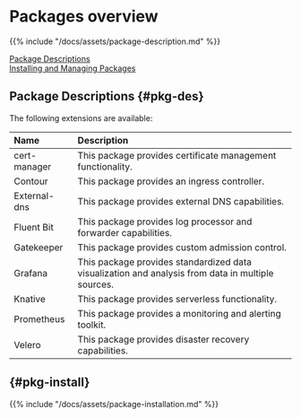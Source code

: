 # Packages overview

{{% include "/docs/assets/package-description.md" %}}

[Package Descriptions](#pkg-des)  
[Installing and Managing Packages](#pkg-install)

## Package Descriptions {#pkg-des}

The following extensions are available: 

|Name           |Description|
|:------------------------ |:--- |
|cert-manager |This package provides certificate management functionality.|
|Contour        |This package provides an ingress controller. |
|External-dns |This package provides external DNS capabilities.|
|Fluent Bit|This package provides log processor and forwarder capabilities.|
|Gatekeeper|This package provides custom admission control.|
|Grafana|This package provides standardized data visualization and analysis from data in multiple sources.|
|Knative|This package provides serverless functionality.|
|Prometheus|This package provides a monitoring and alerting toolkit.|
|Velero|This package provides disaster recovery capabilities.|

## {#pkg-install}
{{% include "/docs/assets/package-installation.md" %}}
